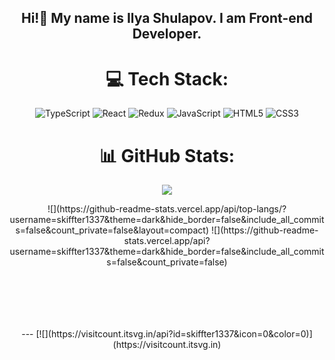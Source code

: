 <div align="center">
<h2>Hi!👋 My name is Ilya Shulapov. I am Front-end Developer.</h2>

# 💻 Tech Stack:
![TypeScript](https://img.shields.io/badge/typescript-%23007ACC.svg?style=for-the-badge&logo=typescript&logoColor=white) ![React](https://img.shields.io/badge/react-%2320232a.svg?style=for-the-badge&logo=react&logoColor=%2361DAFB) ![Redux](https://img.shields.io/badge/redux-%23593d88.svg?style=for-the-badge&logo=redux&logoColor=white) ![JavaScript](https://img.shields.io/badge/javascript-%23323330.svg?style=for-the-badge&logo=javascript&logoColor=%23F7DF1E) ![HTML5](https://img.shields.io/badge/html5-%23E34F26.svg?style=for-the-badge&logo=html5&logoColor=white) ![CSS3](https://img.shields.io/badge/css3-%231572B6.svg?style=for-the-badge&logo=css3&logoColor=white)
# 📊 GitHub Stats:

![](https://github-readme-streak-stats.herokuapp.com/?user=skiffter1337&theme=dark&hide_border=false)<br/>
<div style="height: 200px">
![](https://github-readme-stats.vercel.app/api/top-langs/?username=skiffter1337&theme=dark&hide_border=false&include_all_commits=false&count_private=false&layout=compact)
![](https://github-readme-stats.vercel.app/api?username=skiffter1337&theme=dark&hide_border=false&include_all_commits=false&count_private=false)<br/>
</div>
---
[![](https://visitcount.itsvg.in/api?id=skiffter1337&icon=0&color=0)](https://visitcount.itsvg.in)

</div>
